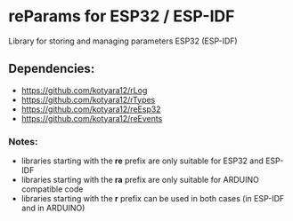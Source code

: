 # reParams for ESP32 / ESP-IDF

Library for storing and managing parameters ESP32 (ESP-IDF)

## Dependencies:
  - https://github.com/kotyara12/rLog
  - https://github.com/kotyara12/rTypes
  - https://github.com/kotyara12/reEsp32
  - https://github.com/kotyara12/reEvents

### Notes:
  - libraries starting with the <b>re</b> prefix are only suitable for ESP32 and ESP-IDF
  - libraries starting with the <b>ra</b> prefix are only suitable for ARDUINO compatible code
  - libraries starting with the <b>r</b> prefix can be used in both cases (in ESP-IDF and in ARDUINO)